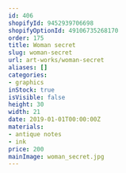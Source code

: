 ```yaml
---
id: 406
shopifyId: 9452939706698
shopifyOptionId: 49106735268170
order: 175
title: Woman secret
slug: woman-secret
url: art-works/woman-secret
aliases: []
categories:
- graphics
inStock: true
isVisible: false
height: 30
width: 21
date: 2019-01-01T00:00:00Z
materials:
- antique notes
- ink
price: 200
mainImage: woman_secret.jpg
---
```

